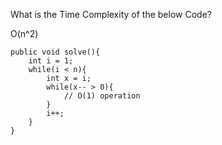 What is the Time Complexity of the below Code?

O(n^2)

```
public void solve(){
    int i = 1;
    while(i < n){
        int x = i;
        while(x-- > 0){
            // O(1) operation
        }
        i++;
    }
}
```
